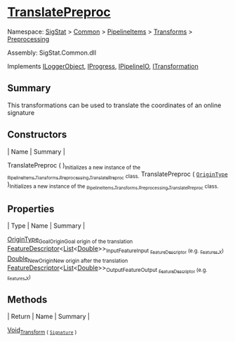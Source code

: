 # [TranslatePreproc](./TranslatePreproc.md)

Namespace: [SigStat]() > [Common](./../../../README.md) > [PipelineItems]() > [Transforms]() > [Preprocessing](./README.md)

Assembly: SigStat.Common.dll

Implements [ILoggerObject](./../../../ILoggerObject.md), [IProgress](./../../../Helpers/IProgress.md), [IPipelineIO](./../../../Pipeline/IPipelineIO.md), [ITransformation](./../../../ITransformation.md)

## Summary
This transformations can be used to translate the coordinates of an online signature

## Constructors

| Name | Summary | 

TranslatePreproc (  )<sub>Initializes a new instance of the [<sub>PipelineItems.Transforms.Preprocessing.TranslatePreproc</sub>](https://github.com/hargitomi97/sigstat/blob/master/docs/md/SigStat/Common/PipelineItems/Transforms/Preprocessing/TranslatePreproc.md) class.</sub>
TranslatePreproc ( [`OriginType`](./OriginType.md) )<sub>Initializes a new instance of the [<sub>PipelineItems.Transforms.Preprocessing.TranslatePreproc</sub>](https://github.com/hargitomi97/sigstat/blob/master/docs/md/SigStat/Common/PipelineItems/Transforms/Preprocessing/TranslatePreproc.md) class.</sub>


## Properties

| Type | Name | Summary | 

[OriginType](./OriginType.md)<sub>GoalOrigin</sub><sub>Goal origin of the translation</sub>
[FeatureDescriptor](./../../../FeatureDescriptor-1.md)\<[List](https://docs.microsoft.com/en-us/dotnet/api/System.Collections.Generic.List-1)\<[Double](https://docs.microsoft.com/en-us/dotnet/api/System.Double)>><sub>InputFeature</sub><sub>Input [<sub>FeatureDescriptor</sub>](https://github.com/hargitomi97/sigstat/blob/master/docs/md/SigStat/Common/FeatureDescriptor.md) (e.g. [<sub>Features.X</sub>](https://github.com/hargitomi97/sigstat/blob/master/docs/md/SigStat/Common/Features.md))</sub>
[Double](https://docs.microsoft.com/en-us/dotnet/api/System.Double)<sub>NewOrigin</sub><sub>New origin after the translation</sub>
[FeatureDescriptor](./../../../FeatureDescriptor-1.md)\<[List](https://docs.microsoft.com/en-us/dotnet/api/System.Collections.Generic.List-1)\<[Double](https://docs.microsoft.com/en-us/dotnet/api/System.Double)>><sub>OutputFeature</sub><sub>Output [<sub>FeatureDescriptor</sub>](https://github.com/hargitomi97/sigstat/blob/master/docs/md/SigStat/Common/FeatureDescriptor.md) (e.g. [<sub>Features.X</sub>](https://github.com/hargitomi97/sigstat/blob/master/docs/md/SigStat/Common/Features.md))</sub>


## Methods

| Return | Name | Summary | 

[Void](https://docs.microsoft.com/en-us/dotnet/api/System.Void)<sub>[Transform](./Methods/TranslatePreproc-100663825.md) ( [`Signature`](./../../../Signature.md) )</sub><sub></sub>


